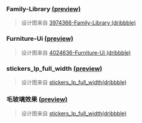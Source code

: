 ### Family-Library [(preview)](https://yokoee.github.io/dribbble/3974366-Family-Library) 

> 设计图来自 [3974366-Family-Library (dribbble)](https://dribbble.com/shots/3974366-Family-Library)

### Furniture-Ui [(preview)](https://yokoee.github.io/dribbble/4024636-Furniture-Ui)

> 设计图来自 [4024636-Furniture-Ui (dribbble)](https://dribbble.com/shots/4024636-Furniture-Ui)

### stickers_lp_full_width [(preview)](https://yokoee.github.io/dribbble/stickers_lp_full_width)

> 设计图来自 [stickers_lp_full_width(dribbble)](https://dribbble.com/shots/stickers_lp_full_width)

### 毛玻璃效果 [(preview)](https://yokoee.github.io/dribbble/毛玻璃效果)

> 设计图来自 [stickers_lp_full_width(dribbble)](https://dribbble.com/shots/4026792-Dashboard-for-Future)